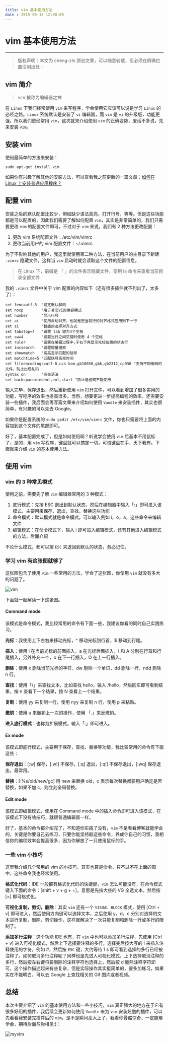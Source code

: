 ```yaml
---
title: vim 基本使用方法  
date : 2015-06-13 12:00:00
---
```


# vim 基本使用方法
***
> 版权声明：本文为 cheng-zhi 原创文章，可以随意转载，但必须在明确位置注明出处！ 

## vim 简介

> vim 被称为编辑器之神

在 `Linux` 下我们经常使用 `vim` 来写程序，学会使用它应该可以说是学习 `Linux` 的必经之路。`Linux` 系统默认是安装了 `vi` 编辑器，而 `vim` 是 `vi` 的升级版，功能更强，所以我们更经常用 `vim`，这次就来介绍使用 `vim` 的正确姿势，废话不多说，先来安装 `vim`。

## 安装 vim
使用最简单的方法来安装：
```
sudo apt-get install vim
```

如果你有兴趣了解其他的安装方法，可以查看我之前更新的一篇文章：[如何在 Linux 上安装普通应用程序？](http://cheng-zhi.me/posts/linux-install-soft)


## 配置 vim
安装之后的默认配置比较少，例如缺少语法高亮，打开行号，等等。但是这些功能都是可以配置的，因此我们需要了解如何配置 `vim`，其实是非常简单的，我们只需要更改 `vim` 的配置文件即可。不过对于 `vim` 来说，我们有 2 种方法更改配置：
1. 更改 vim 系统配置文件：/etc/vim/vimrc
2. 更改当前用户的 vim 配置文件：~/.vimrc

为了不影响其他的用户，我这里就使用第二种方法，在当前用户的主目录下新建 `.vimrc` 隐藏文件，这样当 `vim` 启动时就会读取这个文件的配置信息。

> 在 Linux 下，前缀是 「.」的文件表示隐藏文件，使用 la 命令来查看当前目录全部文件

我的 `.vimrc` 文件中关于 vim 配置的内容如下（还有很多插件就不列出了，太多了）：
```
set fenc=utf-8	"设定默认解码 
set nocp 		"用于关闭VI的兼容模式
set number 		"显示行号 
set ai 			"使用自动对齐，也就是把当前行的对齐格式应用到下一行
set si 			"智能的选择对齐方式
set tabstop=4 	"设置 tab 键为4个空格
set sw=4 		"设置当行之间交错时使用 4 个空格
set ruler 		"设置在编辑过程中,于右下角显示光标位置的状态行
set incsearch 	"设置增量搜索
set showmatch 	"高亮显示匹配的括号
set matchtime=5 "匹配括号高亮时间
set fileencodings=utf-8,ucs-bom,gb18030,gbk,gb2312,cp936 "支持不同编码的文件，防止出现乱码
syntax on 		"高亮语法
set backspace=indent,eol,start "防止退格键不能使用
```
输入完毕，保存退出，然后重新使用 `vim` 打开文件，可以看到增加了很多实用的功能，写程序的效率也提高很多。当然，想要更进一步提高编程的效率，还需要安装一些插件，我后面会再写篇文章来介绍如何使用 `Vundle` 来安装插件，其实也很简单，有兴趣的可以先去 Google。

如果你是配置系统的 `sudo gedit /etc/vim/vimrc` 文件，你也只需要将上面的内容加到这个文件的尾部即可。

好了，基本配置完成了，但是如何使用啊？听说学会使用 `vim` 后基本不用鼠标了，是的，用 `vim` 写程序，键盘就可以搞定一切，可谓键盘在手，天下我有。下面就来介绍 `vim` 的基本使用方法。

## 使用 vim

### vim 的 3 种常见模式
使用之前，需要先了解 `vim` 编辑器常用的 3 种模式：
1. 底行模式：先按 ESC 退出到默认状态，然后在编辑器中输入「:」即可进入该模式，主要用来保存，退出，查找，替换这些功能
2. 命令模式：默认模式就是命令模式，可以输入例如 i，o，a，这些命令来编辑文件
3. 编辑模式：在命令模式下，输入 i 即可进入编辑模式，还有其他进入编辑模式的方法，后面介绍

不论什么模式，都可以按 `ESC` 来退回到默认的状态，务必记住。


### 学习 vim 有这张图就够了
这张图包含了使用 `vim` 一些常用的方法，学会了这张图，你使用 `vim` 就没有多大的问题了。

![vim](http://cheng-zhi.me/images/vim.png)

下面就一起解读一下这张图。

#### Command mode
该模式是命令模式，我比较常用的命令有下面一些，我建议你看的同时自己实践练习。

**光标**：我使用上下左右来移动光标，^ 移动光标到行首，$ 移动到行尾。

**插入**：使用 i 在当前光标的前面插入，a 在光标后面插入，I 和 A 分别在行首和行尾插入，另外补充一个，o 在下一行插入，O 在上一行插入。

**删除**：使用 x 删除当前光标的字符，dw 删除一个单词，dd 删除一行，ndd 删除 n 行。

**查找**：使用「/」来查找文本，比如查找 hello，输入 /hello，然后回车即可看到结果，按 n 查看下一个结果，按 N 查看上一个结果。

**复制**：使用 yy 来复制一行，使用 nyy 来复制 n 行，使用 p 来粘贴。

**撤销**：使用 u 来撤销上一次的操作，使用 「.」来反撤销。

**进入底行模式**：也称为扩展模式，输入「:」即可进入。


#### Ex mode
该模式即底行模式，主要用于保存，查找，替换等功能，我比较常用的命令有下面这些：

**保存退出**：[:w] 保存，[:w!] 不保存，[:q] 退出，[:q!] 不保存退出，[:wq] 保存退出，最常用。

**替换**：[:%s/old/new/gc] 用 new 来替换 old，c 表示每次替换都要用户确定是否替换，如果不加 c，则立刻全局替换。

#### Edit mode
该模式即编辑模式，使用在 Command mode 中的插入命令即可进入该模式，在该模式下没有啥技巧，就跟普通编辑器一样。


好了，基本的命令都介绍完了，不知道你实践了没有，`vim` 不是看看博客就能学会的，关键是你要自己去练习，只要你能坚持敲这些命令，养成你自己的习惯，我相信你的编程效率会提高很多，因为你解放了一只使用鼠标的手。


### 一些 vim 小技巧
这里我介绍几个常用的 vim 的小技巧，其实也算是命令，只不过不在上面的图中，这些命令我也经常使用。

**格式化代码**：IDE 一般都有格式化代码的快捷键，`vim` 怎么可能没有，在命令模式键入下面的命令：[shift + v + g + =]，意思是先按大些的 VG 全选文本，然后按 [=] 即可格式化。

**可视化复制，剪切，删除**：其实 `vim` 还有一个 `VISUAL BLOCK` 模式，使用 [Ctrl + v] 即可进入，然后使用方向键可以选择文本，之后使用 y，d，c 分别对选择的文本进行复制，删除，剪切操作，这样就解决了一次只能复制和删除一行或多行的限制了。

**添加多行注释**：这个功能 IDE 也有，在 `vim` 中也可以添加多行注释，先使用 [Ctrl + v] 进入可视化模式，然后上下选择要注释的多行，选择完后按大写的 I 来插入注释使用的字符，例如 #，然后按 `ESC` 键，大约等待 1 s 即可看到选择的多行已经被注释了。如何取消多行注释呢？同样也是先进入可视化模式，上下选择取消注释的多行，然后按左右键将要删除的注释字符也选择上，然后按 d 删除注释字符即可。这个操作描述起来有些复杂，但是实际操作其实挺简单的，要多加练习，如果实在不能明白，可以去 Google 上查找相关的 Gif 图片或者视频。


## 总结
本次主要介绍了 `vim` 的基本使用方法和一些小技巧，`vim` 真正强大的地方在于它有很多好用的插件，我后续会更新如何使用 `Vundle` 来为 `vim` 安装炫酷的插件，可以先看看我安装完插件后的 `vim`，是不是瞬间高大上了，我看你骨骼惊奇，一定能够学会，期待后面与你相见:)：

![myvim](http://upload-images.jianshu.io/upload_images/4613385-d120c127498489f1.png?imageMogr2/auto-orient/strip%7CimageView2/2/w/1240)


